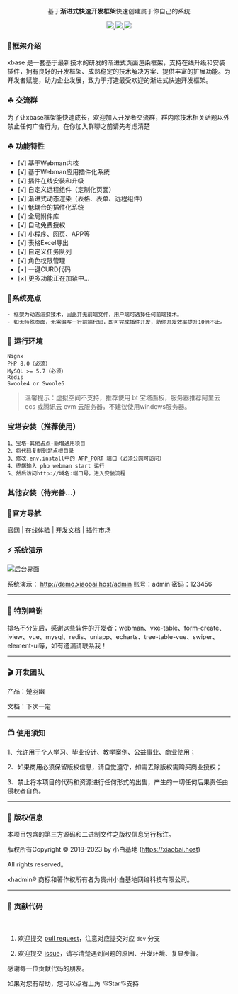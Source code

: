 <div align="center">

基于**渐进式快速开发框架**快速创建属于你自己的系统

</div>

<div align="center" >
    <a href="https://xiaobai.host/">
        <img src="https://img.shields.io/badge/license-Apache%202-blue.svg" />
    </a>
    <a href="https://xiaobai.host/">
        <img src="https://img.shields.io/badge/Edition-4.5-blue.svg" />
    </a>
     <a href="https://xiaobai.host/">
        <img src="https://img.shields.io/badge/Download-150m-red.svg" />
    </a>
</div>

####


### 🌈框架介绍

xbase 是一套基于最新技术的研发的渐进式页面渲染框架，支持在线升级和安装插件，拥有良好的开发框架、成熟稳定的技术解决方案、提供丰富的扩展功能。为开发者赋能，助力企业发展，致力于打造最受欢迎的渐进式快速开发框架。

### ☘ 交流群

为了让xbase框架能快速成长，欢迎加入开发者交流群，群内除技术相关话题以外禁止任何广告行为，在你加入群聊之前请先考虑清楚

### ☘ 功能特性

- [√] 基于Webman内核
- [√] 基于Webman应用插件化系统
- [√] 插件在线安装和升级
- [√] 自定义远程组件（定制化页面）
- [√] 渐进式动态渲染（表格、表单、远程组件）
- [√] 低耦合的插件化系统
- [√] 全局附件库
- [√] 自动免费授权
- [√] 小程序、网页、APP等
- [√] 表格Excel导出
- [√] 自定义任务队列
- [√] 角色权限管理
- [×] 一键CURD代码
- [×] 更多功能正在加紧中...


### 🍚系统亮点

```
· 框架为动态渲染技术，因此并无前端文件，用户端可选择任何前端技术。
· 如无特殊页面，无需编写一行前端代码，即可完成插件开发，助你开发效率提升10倍不止。
```

### 🍎 运行环境

```
Nignx
PHP 8.0（必须）
MySQL >= 5.7（必须）
Redis
Swoole4 or Swoole5
```

> 温馨提示：虚拟空间不支持，推荐使用 bt 宝塔面板，服务器推荐阿里云 ecs 或腾讯云 cvm 云服务器，不建议使用windows服务器。

### 宝塔安装（推荐使用）
```
1、宝塔-其他占点-新增通用项目
2、将代码复制到站点根目录
3、修改.env.install中的 APP_PORT 端口（必须公网可访问）
4、终端输入 php webman start 运行
5、然后访问http://域名:端口号，进入安装流程
```

### 其他安装（待完善...）

### 🔨官方导航

[官网](https://xiaobai.host/) |
[在线体验](https://demo.xiaobai.host/admin/) |
[开发文档](https://doc.xiaobai.host/) |
[插件市场](https://xiaobai.host/plugins)

### ⚡ 系统演示

![后台界面](https://xbase-1256522594.cos.ap-chongqing.myqcloud.com/demo.png)

系统演示： http://demo.xiaobai.host/admin 账号：admin 密码：123456

---
###  📸 特别鸣谢

排名不分先后，感谢这些软件的开发者：webman、vxe-table、form-create、iview、vue、mysql、redis、uniapp、echarts、tree-table-vue、swiper、element-ui等，如有遗漏请联系我！

---
###  🎬 开发团队
产品：楚羽幽

文档：下次一定


---
###  📺 使用须知
1、允许用于个人学习、毕业设计、教学案例、公益事业、商业使用；

2、如果商用必须保留版权信息，请自觉遵守，如需去除版权需购买商业授权；

3、禁止将本项目的代码和资源进行任何形式的出售，产生的一切任何后果责任由侵权者自负。


---
###  💾 版权信息

本项目包含的第三方源码和二进制文件之版权信息另行标注。

版权所有Copyright © 2018-2023 by 小白基地 (https://xiaobai.host)

All rights reserved。

xhadmin® 商标和著作权所有者为贵州小白基地网络科技有限公司。

---

### 🍻 贡献代码

<p style="padding:10px;"  width="90%">

1. 欢迎提交 [pull request](https://gitee.com/xiaobai88/xbase-pro/pulls)，注意对应提交对应 `dev` 分支

2. 欢迎提交 [issue](https://gitee.com/xiaobai88/xbase-pro/issues)，请写清楚遇到问题的原因、开发环境、复显步骤。

</p>

感谢每一位贡献代码的朋友。

如果对您有帮助，您可以点右上角 💘Star💘支持